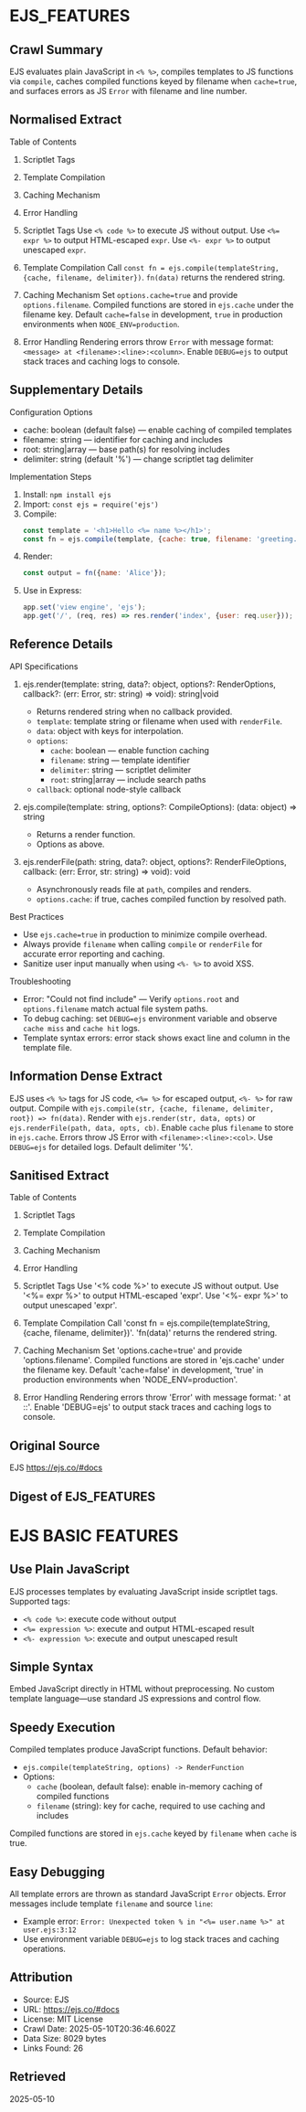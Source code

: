 # EJS_FEATURES

## Crawl Summary
EJS evaluates plain JavaScript in `<% %>`, compiles templates to JS functions via `compile`, caches compiled functions keyed by filename when `cache=true`, and surfaces errors as JS `Error` with filename and line number.

## Normalised Extract
Table of Contents
1. Scriptlet Tags
2. Template Compilation
3. Caching Mechanism
4. Error Handling

1. Scriptlet Tags
Use `<% code %>` to execute JS without output. Use `<%= expr %>` to output HTML-escaped `expr`. Use `<%- expr %>` to output unescaped `expr`.

2. Template Compilation
Call `const fn = ejs.compile(templateString, {cache, filename, delimiter})`. `fn(data)` returns the rendered string.

3. Caching Mechanism
Set `options.cache=true` and provide `options.filename`. Compiled functions are stored in `ejs.cache` under the filename key. Default `cache=false` in development, `true` in production environments when `NODE_ENV=production`.

4. Error Handling
Rendering errors throw `Error` with message format: `<message> at <filename>:<line>:<column>`. Enable `DEBUG=ejs` to output stack traces and caching logs to console.


## Supplementary Details
Configuration Options
- cache: boolean (default false) — enable caching of compiled templates
- filename: string — identifier for caching and includes
- root: string|array — base path(s) for resolving includes
- delimiter: string (default '%') — change scriptlet tag delimiter

Implementation Steps
1. Install: `npm install ejs`
2. Import: `const ejs = require('ejs')`
3. Compile:
   ```js
   const template = '<h1>Hello <%= name %></h1>';
   const fn = ejs.compile(template, {cache: true, filename: 'greeting.ejs'});
   ```
4. Render:
   ```js
   const output = fn({name: 'Alice'});
   ```
5. Use in Express:
   ```js
   app.set('view engine', 'ejs');
   app.get('/', (req, res) => res.render('index', {user: req.user}));
   ```


## Reference Details
API Specifications

1. ejs.render(template: string, data?: object, options?: RenderOptions, callback?: (err: Error, str: string) => void): string|void
   - Returns rendered string when no callback provided.
   - `template`: template string or filename when used with `renderFile`.
   - `data`: object with keys for interpolation.
   - `options`:
     - `cache`: boolean — enable function caching
     - `filename`: string — template identifier
     - `delimiter`: string — scriptlet delimiter
     - `root`: string|array — include search paths
   - `callback`: optional node-style callback

2. ejs.compile(template: string, options?: CompileOptions): (data: object) => string
   - Returns a render function.
   - Options as above.

3. ejs.renderFile(path: string, data?: object, options?: RenderFileOptions, callback: (err: Error, str: string) => void): void
   - Asynchronously reads file at `path`, compiles and renders.
   - `options.cache`: if true, caches compiled function by resolved path.

Best Practices
- Use `ejs.cache=true` in production to minimize compile overhead.
- Always provide `filename` when calling `compile` or `renderFile` for accurate error reporting and caching.
- Sanitize user input manually when using `<%- %>` to avoid XSS.

Troubleshooting
- Error: "Could not find include" — Verify `options.root` and `options.filename` match actual file system paths.
- To debug caching: set `DEBUG=ejs` environment variable and observe `cache miss` and `cache hit` logs.
- Template syntax errors: error stack shows exact line and column in the template file.


## Information Dense Extract
EJS uses `<% %>` tags for JS code, `<%= %>` for escaped output, `<%- %>` for raw output. Compile with `ejs.compile(str, {cache, filename, delimiter, root}) => fn(data)`. Render with `ejs.render(str, data, opts)` or `ejs.renderFile(path, data, opts, cb)`. Enable `cache` plus `filename` to store in `ejs.cache`. Errors throw JS Error with `<filename>:<line>:<col>`. Use `DEBUG=ejs` for detailed logs. Default delimiter '%'.

## Sanitised Extract
Table of Contents
1. Scriptlet Tags
2. Template Compilation
3. Caching Mechanism
4. Error Handling

1. Scriptlet Tags
Use '<% code %>' to execute JS without output. Use '<%= expr %>' to output HTML-escaped 'expr'. Use '<%- expr %>' to output unescaped 'expr'.

2. Template Compilation
Call 'const fn = ejs.compile(templateString, {cache, filename, delimiter})'. 'fn(data)' returns the rendered string.

3. Caching Mechanism
Set 'options.cache=true' and provide 'options.filename'. Compiled functions are stored in 'ejs.cache' under the filename key. Default 'cache=false' in development, 'true' in production environments when 'NODE_ENV=production'.

4. Error Handling
Rendering errors throw 'Error' with message format: '<message> at <filename>:<line>:<column>'. Enable 'DEBUG=ejs' to output stack traces and caching logs to console.

## Original Source
EJS
https://ejs.co/#docs

## Digest of EJS_FEATURES

# EJS BASIC FEATURES

## Use Plain JavaScript
EJS processes templates by evaluating JavaScript inside scriptlet tags. Supported tags:
- `<% code %>`: execute code without output
- `<%= expression %>`: execute and output HTML-escaped result
- `<%- expression %>`: execute and output unescaped result

## Simple Syntax
Embed JavaScript directly in HTML without preprocessing. No custom template language—use standard JS expressions and control flow.

## Speedy Execution
Compiled templates produce JavaScript functions. Default behavior:
- `ejs.compile(templateString, options) -> RenderFunction`
- Options:
  - `cache` (boolean, default false): enable in-memory caching of compiled functions
  - `filename` (string): key for cache, required to use caching and includes

Compiled functions are stored in `ejs.cache` keyed by `filename` when `cache` is true.

## Easy Debugging
All template errors are thrown as standard JavaScript `Error` objects. Error messages include template `filename` and source `line`:
- Example error: `Error: Unexpected token % in "<%= user.name %>" at user.ejs:3:12`
- Use environment variable `DEBUG=ejs` to log stack traces and caching operations.


## Attribution
- Source: EJS
- URL: https://ejs.co/#docs
- License: MIT License
- Crawl Date: 2025-05-10T20:36:46.602Z
- Data Size: 8029 bytes
- Links Found: 26

## Retrieved
2025-05-10
